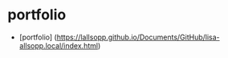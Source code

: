 # portfolio

- [portfolio]
(https://lallsopp.github.io/Documents/GitHub/lisa-allsopp.local/index.html)
